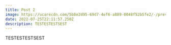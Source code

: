 ```yaml
---
title: Post 2
image: https://ucarecdn.com/5b8e2d95-69d7-4ef6-a889-0048f52b5fe2/-/preview/-/enhance/54/refine_logo.png
date: 2022-07-25T22:11:57.250Z
description: TESTESTESTSEST
---
```

TESTESTESTSEST